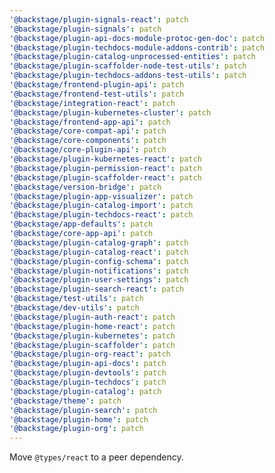 ```yaml
---
'@backstage/plugin-signals-react': patch
'@backstage/plugin-signals': patch
'@backstage/plugin-api-docs-module-protoc-gen-doc': patch
'@backstage/plugin-techdocs-module-addons-contrib': patch
'@backstage/plugin-catalog-unprocessed-entities': patch
'@backstage/plugin-scaffolder-node-test-utils': patch
'@backstage/plugin-techdocs-addons-test-utils': patch
'@backstage/frontend-plugin-api': patch
'@backstage/frontend-test-utils': patch
'@backstage/integration-react': patch
'@backstage/plugin-kubernetes-cluster': patch
'@backstage/frontend-app-api': patch
'@backstage/core-compat-api': patch
'@backstage/core-components': patch
'@backstage/core-plugin-api': patch
'@backstage/plugin-kubernetes-react': patch
'@backstage/plugin-permission-react': patch
'@backstage/plugin-scaffolder-react': patch
'@backstage/version-bridge': patch
'@backstage/plugin-app-visualizer': patch
'@backstage/plugin-catalog-import': patch
'@backstage/plugin-techdocs-react': patch
'@backstage/app-defaults': patch
'@backstage/core-app-api': patch
'@backstage/plugin-catalog-graph': patch
'@backstage/plugin-catalog-react': patch
'@backstage/plugin-config-schema': patch
'@backstage/plugin-notifications': patch
'@backstage/plugin-user-settings': patch
'@backstage/plugin-search-react': patch
'@backstage/test-utils': patch
'@backstage/dev-utils': patch
'@backstage/plugin-auth-react': patch
'@backstage/plugin-home-react': patch
'@backstage/plugin-kubernetes': patch
'@backstage/plugin-scaffolder': patch
'@backstage/plugin-org-react': patch
'@backstage/plugin-api-docs': patch
'@backstage/plugin-devtools': patch
'@backstage/plugin-techdocs': patch
'@backstage/plugin-catalog': patch
'@backstage/theme': patch
'@backstage/plugin-search': patch
'@backstage/plugin-home': patch
'@backstage/plugin-org': patch
---
```


Move `@types/react` to a peer dependency.
